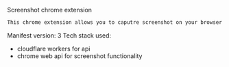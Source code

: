 Screenshot chrome extension


```bash
This chrome extension allows you to caputre screenshot on your browser and uploads that image to my app (https://secur-esnap.web.app) so that you can edit it.
```

Manifest version: 3
Tech stack used:
- cloudflare workers for api
- chrome web api for screenshot functionality 
